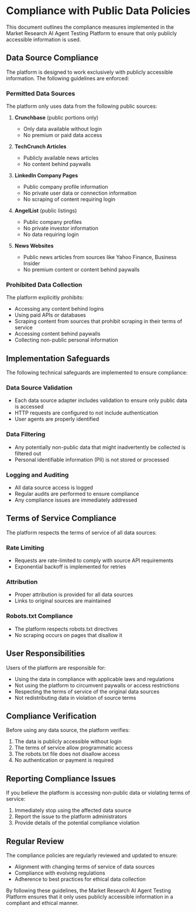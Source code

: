 # Compliance with Public Data Policies

This document outlines the compliance measures implemented in the Market Research AI Agent Testing Platform to ensure that only publicly accessible information is used.

## Data Source Compliance

The platform is designed to work exclusively with publicly accessible information. The following guidelines are enforced:

### Permitted Data Sources

The platform only uses data from the following public sources:

1. **Crunchbase** (public portions only)
   - Only data available without login
   - No premium or paid data access

2. **TechCrunch Articles**
   - Publicly available news articles
   - No content behind paywalls

3. **LinkedIn Company Pages**
   - Public company profile information
   - No private user data or connection information
   - No scraping of content requiring login

4. **AngelList** (public listings)
   - Public company profiles
   - No private investor information
   - No data requiring login

5. **News Websites**
   - Public news articles from sources like Yahoo Finance, Business Insider
   - No premium content or content behind paywalls

### Prohibited Data Collection

The platform explicitly prohibits:

- Accessing any content behind logins
- Using paid APIs or databases
- Scraping content from sources that prohibit scraping in their terms of service
- Accessing content behind paywalls
- Collecting non-public personal information

## Implementation Safeguards

The following technical safeguards are implemented to ensure compliance:

### Data Source Validation

- Each data source adapter includes validation to ensure only public data is accessed
- HTTP requests are configured to not include authentication
- User agents are properly identified

### Data Filtering

- Any potentially non-public data that might inadvertently be collected is filtered out
- Personal identifiable information (PII) is not stored or processed

### Logging and Auditing

- All data source access is logged
- Regular audits are performed to ensure compliance
- Any compliance issues are immediately addressed

## Terms of Service Compliance

The platform respects the terms of service of all data sources:

### Rate Limiting

- Requests are rate-limited to comply with source API requirements
- Exponential backoff is implemented for retries

### Attribution

- Proper attribution is provided for all data sources
- Links to original sources are maintained

### Robots.txt Compliance

- The platform respects robots.txt directives
- No scraping occurs on pages that disallow it

## User Responsibilities

Users of the platform are responsible for:

- Using the data in compliance with applicable laws and regulations
- Not using the platform to circumvent paywalls or access restrictions
- Respecting the terms of service of the original data sources
- Not redistributing data in violation of source terms

## Compliance Verification

Before using any data source, the platform verifies:

1. The data is publicly accessible without login
2. The terms of service allow programmatic access
3. The robots.txt file does not disallow access
4. No authentication or payment is required

## Reporting Compliance Issues

If you believe the platform is accessing non-public data or violating terms of service:

1. Immediately stop using the affected data source
2. Report the issue to the platform administrators
3. Provide details of the potential compliance violation

## Regular Review

The compliance policies are regularly reviewed and updated to ensure:

- Alignment with changing terms of service of data sources
- Compliance with evolving regulations
- Adherence to best practices for ethical data collection

By following these guidelines, the Market Research AI Agent Testing Platform ensures that it only uses publicly accessible information in a compliant and ethical manner.
